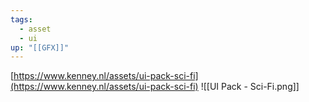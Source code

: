 ```yaml
---
tags:
  - asset
  - ui
up: "[[GFX]]"
---
```

[https://www.kenney.nl/assets/ui-pack-sci-fi](https://www.kenney.nl/assets/ui-pack-sci-fi)
![[UI Pack - Sci-Fi.png]]